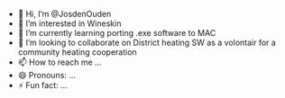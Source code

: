 - 👋 Hi, I’m @JosdenOuden
- 👀 I’m interested in Wineskin
- 🌱 I’m currently learning porting .exe software to MAC
- 💞️ I’m looking to collaborate on District heating SW as a volontair for a community heating cooperation
- 📫 How to reach me ...
- 😄 Pronouns: ...
- ⚡ Fun fact: ...

<!---
JosdenOuden/JosdenOuden is a ✨ special ✨ repository because its `README.md` (this file) appears on your GitHub profile.
You can click the Preview link to take a look at your changes.
--->
